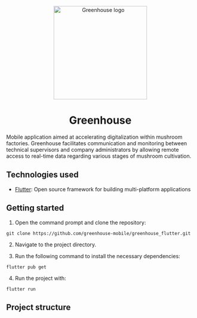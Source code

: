 <p align="center">
  <a>
    <img alt="Greenhouse logo" src="" width="250" />
  </a>
</p>

<h1 align="center">
  Greenhouse
</h1>

Mobile application aimed at accelerating digitalization within mushroom factories. Greenhouse facilitates communication and monitoring between technical supervisors and company administrators by allowing remote access to real-time data regarding various stages of mushroom cultivation.

## Technologies used

- [Flutter](https://flutter.dev/): Open source framework for building multi-platform applications

## Getting started

1. Open the command prompt and clone the repository:

```
git clone https://github.com/greenhouse-mobile/greenhouse_flutter.git
```

2. Navigate to the project directory.

3. Run the following command to install the necessary dependencies:

```
flutter pub get
```

4. Run the project with:
```
flutter run
```

## Project structure
